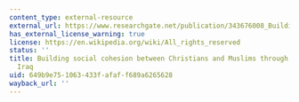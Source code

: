 ```yaml
---
content_type: external-resource
external_url: https://www.researchgate.net/publication/343676008_Building_social_cohesion_between_Christians_and_Muslims_through_soccer_in_post-ISIS_Iraq
has_external_license_warning: true
license: https://en.wikipedia.org/wiki/All_rights_reserved
status: ''
title: Building social cohesion between Christians and Muslims through soccer in Post-ISIS
  Iraq
uid: 649b9e75-1063-433f-afaf-f689a6265628
wayback_url: ''
---
```

